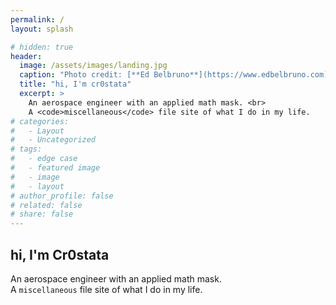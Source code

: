 ```yaml
---
permalink: /
layout: splash

# hidden: true
header:
  image: /assets/images/landing.jpg
  caption: "Photo credit: [**Ed Belbruno**](https://www.edbelbruno.com)"
  title: "hi, I'm cr0stata"
  excerpt: >
    An aerospace engineer with an applied math mask. <br>
    A <code>miscellaneous</code> file site of what I do in my life.
# categories:
#   - Layout
#   - Uncategorized
# tags:
#   - edge case
#   - featured image
#   - image
#   - layout
# author_profile: false
# related: false
# share: false
---
```


<!-- ---
layout: splash
permalink: /
title: "hi, I'm cr0stata."
hidden: true
excerpt: >
  An aerospace engineer with an applied math mask. <br>
  A <code>miscellaneous</code> file site of what I do in my life.
header:
  # overlay_color: "#5e616c"
  overlay_image: /assets/images/landing.png
--- -->
## hi, I'm Cr0stata
An aerospace engineer with an applied math mask.  
A <code>miscellaneous</code> file site of what I do in my life.
